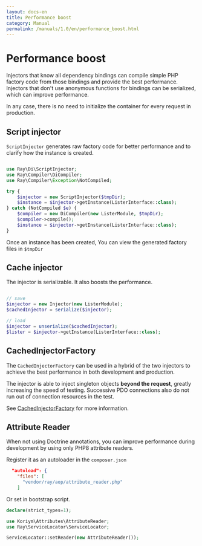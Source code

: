 ```yaml
---
layout: docs-en
title: Performance boost
category: Manual
permalink: /manuals/1.0/en/performance_boost.html
---
```

# Performance boost

Injectors that know all dependency bindings can compile simple PHP factory code from those bindings and provide the best performance. Injectors that don't use anonymous functions for bindings can be serialized, which can improve performance.

In any case, there is no need to initialize the container for every request in production.

## Script injector

`ScriptInjector` generates raw factory code for better performance and to clarify how the instance is created.

```php

use Ray\Di\ScriptInjector;
use Ray\Compiler\DiCompiler;
use Ray\Compiler\Exception\NotCompiled;

try {
    $injector = new ScriptInjector($tmpDir);
    $instance = $injector->getInstance(ListerInterface::class);
} catch (NotCompiled $e) {
    $compiler = new DiCompiler(new ListerModule, $tmpDir);
    $compiler->compile();
    $instance = $injector->getInstance(ListerInterface::class);
}
```
Once an instance has been created, You can view the generated factory files in `$tmpDir`

## Cache injector

The injector is serializable.
It also boosts the performance.

```php

// save
$injector = new Injector(new ListerModule);
$cachedInjector = serialize($injector);

// load
$injector = unserialize($cachedInjector);
$lister = $injector->getInstance(ListerInterface::class);

```

## CachedInjectorFactory

The `CachedInjectorFactory` can be used in a hybrid of the two injectors to achieve the best performance in both development and production.

The injector is able to inject singleton objects **beyond the request**, greatly increasing the speed of testing. Successive PDO connections also do not run out of connection resources in the test.

See [CachedInjectorFactory](https://github.com/ray-di/Ray.Compiler/issues/75) for more information.

## Attribute Reader

When not using Doctrine annotations, you can improve performance during development by using only PHP8 attribute readers.

Register it as an autoloader in the `composer.json` 

```json
  "autoload": {
    "files": [
      "vendor/ray/aop/attribute_reader.php"
    ]
```

Or set in bootstrap script.

```php
declare(strict_types=1);

use Koriym\Attributes\AttributeReader;
use Ray\ServiceLocator\ServiceLocator;

ServiceLocator::setReader(new AttributeReader());
```
